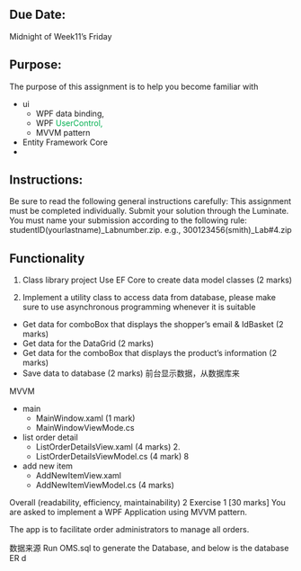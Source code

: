 ## Due Date: 
Midnight of Week11’s Friday 

## Purpose: 

The purpose of this assignment is to help you become familiar with 
- ui
	- WPF data binding, 
	- WPF <font color="#00b050">UserControl,</font> 
	- MVVM pattern 
- Entity Framework Core 
- 
## Instructions: 
Be sure to read the following general instructions carefully:
This assignment must be completed individually. 
Submit your solution through the Luminate. 
You must name your submission according to the following rule: 
studentID(yourlastname)_Labnumber.zip. 
e.g., 300123456(smith)_Lab#4.zip


## Functionality

1. Class library project 
   Use EF Core to create data model classes (2 marks) 

2. Implement a utility class to access data from database, please make sure to use asynchronous programming whenever it is suitable 
- Get data for comboBox that displays the shopper’s email & IdBasket (2 marks) 
- Get data for the DataGrid (2 marks) 
- Get data for the comboBox that displays the product’s information (2 marks) 
- Save data to database (2 marks)
前台显示数据，从数据库来

MVVM
- main
	- MainWindow.xaml (1 mark) 
	- MainWindowViewMode.cs
- list order detail
	- ListOrderDetailsView.xaml (4 marks) 2. 
	- ListOrderDetailsViewModel.cs (4 mark) 8 
- add new item
	- AddNewItemView.xaml 
	- AddNewItemViewModel.cs (4 marks)

Overall (readability, efficiency, maintainability) 2 Exercise 1 [30 marks] You are asked to implement a WPF Application using MVVM pattern. 

The app is to facilitate order administrators to manage all orders.

数据来源
Run OMS.sql to generate the Database, and below is the database ER d